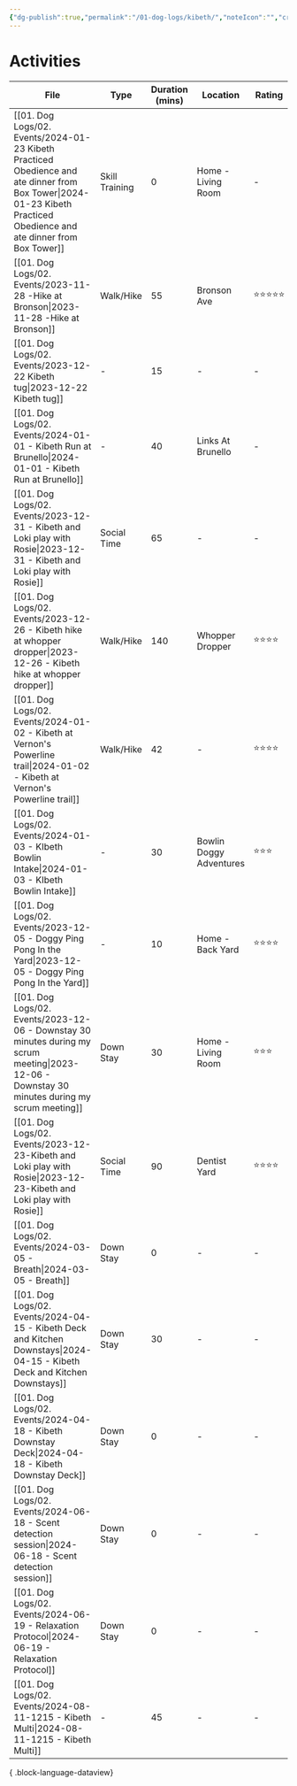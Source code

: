 ```yaml
---
{"dg-publish":true,"permalink":"/01-dog-logs/kibeth/","noteIcon":"","created":"2023-11-26T22:05:58.000-04:00","updated":"2024-08-11T18:56:02.158-03:00"}
---
```





# Activities
| File                                                                                                                                                                    | Type           | Duration (mins) | Location                | Rating     |
| ----------------------------------------------------------------------------------------------------------------------------------------------------------------------- | -------------- | --------------- | ----------------------- | ---------- |
| [[01. Dog Logs/02. Events/2024-01-23 Kibeth Practiced Obedience and ate dinner from Box Tower\|2024-01-23 Kibeth Practiced Obedience and ate dinner from Box Tower]] | Skill Training | 0               | Home -Living Room       | \-         |
| [[01. Dog Logs/02. Events/2023-11-28 -Hike at Bronson\|2023-11-28 -Hike at Bronson]]                                                                                 | Walk/Hike      | 55              | Bronson Ave             | ⭐️⭐️⭐️⭐️⭐️ |
| [[01. Dog Logs/02. Events/2023-12-22 Kibeth tug\|2023-12-22 Kibeth tug]]                                                                                             | \-             | 15              | \-                      | \-         |
| [[01. Dog Logs/02. Events/2024-01-01 - Kibeth Run at Brunello\|2024-01-01 - Kibeth Run at Brunello]]                                                                 | \-             | 40              | Links At Brunello       | \-         |
| [[01. Dog Logs/02. Events/2023-12-31 - Kibeth and Loki play with Rosie\|2023-12-31 - Kibeth and Loki play with Rosie]]                                               | Social Time    | 65              | \-                      | \-         |
| [[01. Dog Logs/02. Events/2023-12-26 - Kibeth hike at whopper dropper\|2023-12-26 - Kibeth hike at whopper dropper]]                                                 | Walk/Hike      | 140             | Whopper Dropper         | ⭐️⭐️⭐️⭐️   |
| [[01. Dog Logs/02. Events/2024-01-02 - Kibeth at Vernon's Powerline trail\|2024-01-02 - Kibeth at Vernon's Powerline trail]]                                         | Walk/Hike      | 42              | \-                      | ⭐️⭐️⭐️⭐️   |
| [[01. Dog Logs/02. Events/2024-01-03 - KIbeth Bowlin Intake\|2024-01-03 - KIbeth Bowlin Intake]]                                                                     | \-             | 30              | Bowlin Doggy Adventures | ⭐️⭐️⭐️     |
| [[01. Dog Logs/02. Events/2023-12-05 - Doggy Ping Pong In the Yard\|2023-12-05 - Doggy Ping Pong In the Yard]]                                                       | \-             | 10              | Home - Back Yard        | ⭐️⭐️⭐️⭐️   |
| [[01. Dog Logs/02. Events/2023-12-06 - Downstay 30 minutes during my scrum meeting\|2023-12-06 - Downstay 30 minutes during my scrum meeting]]                       | Down Stay      | 30              | Home - Living Room      | ⭐️⭐️⭐️     |
| [[01. Dog Logs/02. Events/2023-12-23-Kibeth and Loki play with Rosie\|2023-12-23-Kibeth and Loki play with Rosie]]                                                   | Social Time    | 90              | Dentist Yard            | ⭐️⭐️⭐️⭐️   |
| [[01. Dog Logs/02. Events/2024-03-05 - Breath\|2024-03-05 - Breath]]                                                                                                 | Down Stay      | 0               | \-                      | \-         |
| [[01. Dog Logs/02. Events/2024-04-15 - Kibeth Deck and Kitchen Downstays\|2024-04-15 - Kibeth Deck and Kitchen Downstays]]                                           | Down Stay      | 30              | \-                      | \-         |
| [[01. Dog Logs/02. Events/2024-04-18 - Kibeth Downstay Deck\|2024-04-18 - Kibeth Downstay Deck]]                                                                     | Down Stay      | 0               | \-                      | \-         |
| [[01. Dog Logs/02. Events/2024-06-18 - Scent detection session\|2024-06-18 - Scent detection session]]                                                               | Down Stay      | 0               | \-                      | \-         |
| [[01. Dog Logs/02. Events/2024-06-19 - Relaxation Protocol\|2024-06-19 - Relaxation Protocol]]                                                                       | Down Stay      | 0               | \-                      | \-         |
| [[01. Dog Logs/02. Events/2024-08-11-1215 - Kibeth Multi\|2024-08-11-1215 - Kibeth Multi]]                                                                           | \-             | 45              | \-                      | \-         |

{ .block-language-dataview}
